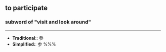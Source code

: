 ## to participate
### subword of "visit and look around"
---
- **Traditional:**: 參
- **Simplified:**: 参
%%%
